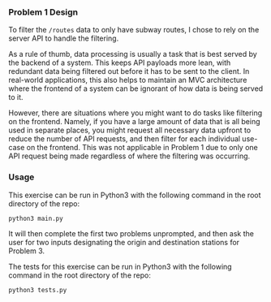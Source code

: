 ### Problem 1 Design
To filter the `/routes` data to only have subway routes, I chose to rely on the server API to handle the filtering.

As a rule of thumb, data processing is usually a task that is best served by the backend of a system. This keeps API payloads more lean, with redundant data being filtered out before it has to be sent to the client. In real-world applications, this also helps to maintain an MVC architecture where the frontend of a system can be ignorant of how data is being served to it.

However, there are situations where you might want to do tasks like filtering on the frontend. Namely, if you have a large amount of data that is all being used in separate places, you might request all necessary data upfront to reduce the number of API requests, and then filter for each individual use-case on the frontend. This was not applicable in Problem 1 due to only one API request being made regardless of where the filtering was occurring.

### Usage
This exercise can be run in Python3 with the following command in the root directory of the repo:

`python3 main.py`

It will then complete the first two problems unprompted, and then ask the user for two inputs designating the origin and destination stations for Problem 3.

The tests for this exercise can be run in Python3 with the following command in the root directory of the repo:

`python3 tests.py`
